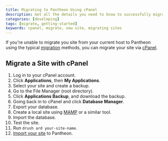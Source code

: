 ```yaml
---
title: Migrating to Pantheon Using cPanel
description: Get all the details you need to know to successfully migrate your site to Pantheon.
categories: [developing]
tags: [migrate, getting-started]
keywords: cpanel, migrate, new site, migrating sites
---
```


If you're unable to migrate you site from your current host to Pantheon using the typical [migration](/docs/migrate) methods, you can migrate your site via [cPanel](http://cpanel.com/).


## Migrate a Site with cPanel

1. Log in to your cPanel account.
2. Click **Applications**, then **My Applications**.
3. Select your site and create a backup.
4. Go to the File Manager (root directory).
5. Click **Applications Backup**, and download the backup.
6. Going back in to cPanel and click **Database Manager**.
7. Export your database.
8. Create a local site using [MAMP](https://www.mamp.info/en/) or a similar tool.
9. Import the database.
10. Test the site.
11. Run `drush ard your-site-name`.
12. [Import your site](https://pantheon.io/docs/migrate/#import-your-site) to Pantheon.
